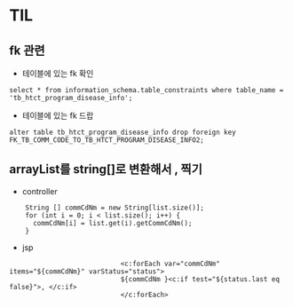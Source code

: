 # TIL

## fk 관련
- 테이블에 있는 fk 확인
```
select * from information_schema.table_constraints where table_name = 'tb_htct_program_disease_info';
```
- 테이블에 있는 fk 드랍
```
alter table tb_htct_program_disease_info drop foreign key FK_TB_COMM_CODE_TO_TB_HTCT_PROGRAM_DISEASE_INFO2;
```

## arrayList를 string[]로 변환해서 , 찍기
- controller 
```
    String [] commCdNm = new String[list.size()];
    for (int i = 0; i < list.size(); i++) {
      commCdNm[i] = list.get(i).getCommCdNm();
    }
```
- jsp
```
							<c:forEach var="commCdNm" items="${commCdNm}" varStatus="status">
							${commCdNm }<c:if test="${status.last eq false}">, </c:if>
							</c:forEach>
```

